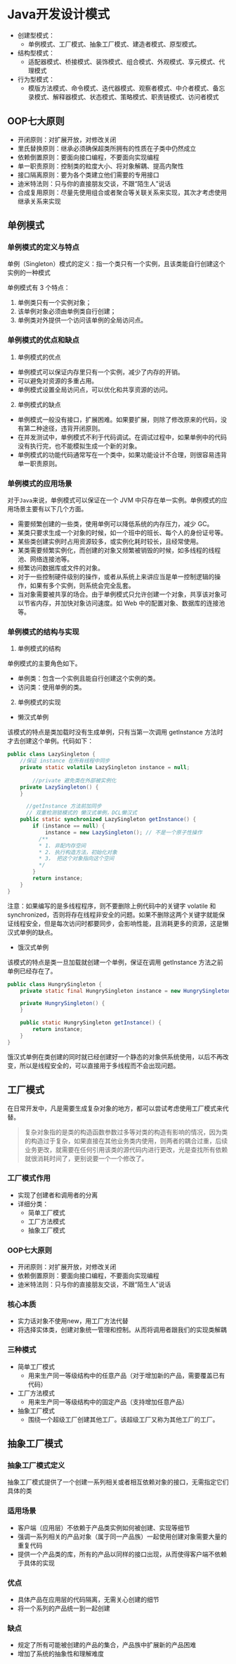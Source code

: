 # Java开发设计模式

- 创建型模式：
  - 单例模式、工厂模式、抽象工厂模式、建造者模式、原型模式。
- 结构型模式：
  - 适配器模式、桥接模式、装饰模式、组合模式、外观模式、享元模式、代理模式
- 行为型模式：
  - 模版方法模式、命令模式、迭代器模式、观察者模式、中介者模式、备忘录模式、解释器模式、状态模式、策略模式、职责链模式、访问者模式

## OOP七大原则

- 开闭原则：对扩展开放，对修改关闭
- 里氏替换原则：继承必须确保超类所拥有的性质在子类中仍然成立
- 依赖倒置原则：要面向接口编程，不要面向实现编程
- 单一职责原则：控制类的粒度大小、将对象解耦、提高内聚性
- 接口隔离原则：要为各个类建立他们需要的专用接口
- 迪米特法则：只与你的直接朋友交谈，不跟“陌生人”说话
- 合成复用原则：尽量先使用组合或者聚合等关联关系来实现，其次才考虑使用继承关系来实现

## 单例模式

### 单例模式的定义与特点

单例（Singleton）模式的定义：指一个类只有一个实例，且该类能自行创建这个实例的一种模式

单例模式有 3 个特点：

1. 单例类只有一个实例对象；
2. 该单例对象必须由单例类自行创建；
3. 单例类对外提供一个访问该单例的全局访问点。

### 单例模式的优点和缺点

1. 单例模式的优点

- 单例模式可以保证内存里只有一个实例，减少了内存的开销。
- 可以避免对资源的多重占用。
- 单例模式设置全局访问点，可以优化和共享资源的访问。

2. 单例模式的缺点

- 单例模式一般没有接口，扩展困难。如果要扩展，则除了修改原来的代码，没有第二种途径，违背开闭原则。
- 在并发测试中，单例模式不利于代码调试。在调试过程中，如果单例中的代码没有执行完，也不能模拟生成一个新的对象。
- 单例模式的功能代码通常写在一个类中，如果功能设计不合理，则很容易违背单一职责原则。

### 单例模式的应用场景

对于`Java`来说，单例模式可以保证在一个 JVM 中只存在单一实例。单例模式的应用场景主要有以下几个方面。

- 需要频繁创建的一些类，使用单例可以降低系统的内存压力，减少 GC。
- 某类只要求生成一个对象的时候，如一个班中的班长、每个人的身份证号等。
- 某些类创建实例时占用资源较多，或实例化耗时较长，且经常使用。
- 某类需要频繁实例化，而创建的对象又频繁被销毁的时候，如多线程的线程池、网络连接池等。
- 频繁访问数据库或文件的对象。
- 对于一些控制硬件级别的操作，或者从系统上来讲应当是单一控制逻辑的操作，如果有多个实例，则系统会完全乱套。
- 当对象需要被共享的场合。由于单例模式只允许创建一个对象，共享该对象可以节省内存，并加快对象访问速度。如 Web 中的配置对象、数据库的连接池等。

### 单例模式的结构与实现

1. 单例模式的结构

单例模式的主要角色如下。

- 单例类：包含一个实例且能自行创建这个实例的类。
- 访问类：使用单例的类。

2. 单例模式的实现

- 懒汉式单例

该模式的特点是类加载时没有生成单例，只有当第一次调用 getlnstance 方法时才去创建这个单例。代码如下：

```java
public class LazySingleton {
  	//保证 instance 在所有线程中同步
    private static volatile LazySingleton instance = null;    
  
		//private 避免类在外部被实例化
    private LazySingleton() {
    }    

	  //getInstance 方法前加同步
	  // 双重检测锁模式的 懒汉式单例，DCL懒汉式
    public static synchronized LazySingleton getInstance() {
        if (instance == null) {
            instance = new LazySingleton();	// 不是一个原子性操作
          /**
          *	1. 非配内存空间
          *	2. 执行构造方法，初始化对象
          * 3， 把这个对象指向这个空间
          */
        }
        return instance;
    }
}
```

注意：如果编写的是多线程程序，则不要删除上例代码中的关键字 volatile 和 synchronized，否则将存在线程非安全的问题。如果不删除这两个关键字就能保证线程安全，但是每次访问时都要同步，会影响性能，且消耗更多的资源，这是懒汉式单例的缺点。

- 饿汉式单例

该模式的特点是类一旦加载就创建一个单例，保证在调用 getInstance 方法之前单例已经存在了。

```java
public class HungrySingleton {
    private static final HungrySingleton instance = new HungrySingleton();

    private HungrySingleton() {
    }

    public static HungrySingleton getInstance() {
        return instance;
    }
}
```

饿汉式单例在类创建的同时就已经创建好一个静态的对象供系统使用，以后不再改变，所以是线程安全的，可以直接用于多线程而不会出现问题。

## 工厂模式

在日常开发中，凡是需要生成复杂对象的地方，都可以尝试考虑使用工厂模式来代替。

> 复杂对象指的是类的构造函数参数过多等对类的构造有影响的情况，因为类的构造过于复杂，如果直接在其他业务类内使用，则两者的耦合过重，后续业务更改，就需要在任何引用该类的源代码内进行更改，光是查找所有依赖就很消耗时间了，更别说要一个一个修改了。

### 工厂模式作用

- 实现了创建者和调用者的分离
- 详细分类：
  - 简单工厂模式
  - 工厂方法模式
  - 抽象工厂模式

### OOP七大原则

- 开闭原则：对扩展开放，对修改关闭
- 依赖倒置原则：要面向接口编程，不要面向实现编程
- 迪米特法则：只与你的直接朋友交谈，不跟“陌生人”说话

### 核心本质

- 实力话对象不使用new，用工厂方法代替
- 将选择实体类，创建对象统一管理和控制。从而将调用者跟我们的实现类解耦

### 三种模式

- 简单工厂模式
  - 用来生产同一等级结构中的任意产品（对于增加新的产品，需要覆盖已有代码）
- 工厂方法模式
  - 用来生产同一等级结构中的固定产品（支持增加任意产品）
- 抽象工厂模式
  - 围绕一个超级工厂创建其他工厂。该超级工厂又称为其他工厂的工厂。

## 抽象工厂模式

### 抽象工厂模式定义

抽象工厂模式提供了一个创建一系列相关或者相互依赖对象的接口，无需指定它们具体的类

### 适用场景

- 客户端（应用层）不依赖于产品类实例如何被创建、实现等细节
- 强调一系列相关的产品对象（属于同一产品族）一起使用创建对象需要大量的重复代码
- 提供一个产品类的库，所有的产品以同样的接口出现，从而使得客户端不依赖于具体的实现

### 优点

- 具体产品在应用层的代码隔离，无需关心创建的细节
- 将一个系列的产品统一到一起创建

### 缺点

- 规定了所有可能被创建的产品的集合，产品族中扩展新的产品困难
- 增加了系统的抽象性和理解难度